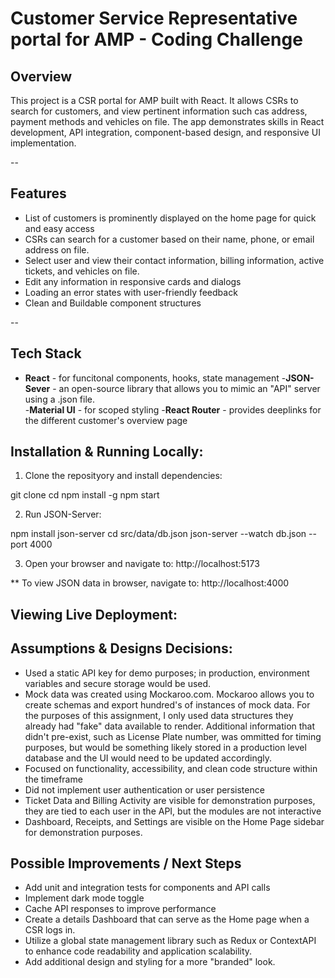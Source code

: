 # Customer Service Representative portal for AMP - Coding Challenge 

## Overview 

This project is a CSR portal for AMP built with React. It allows CSRs to search for customers, and view pertinent information such cas address, payment methods and vehicles on file. The app demonstrates skills in React development, API integration, component-based design, and responsive UI implementation.

-- 

## Features

- List of customers is prominently displayed on the home page for quick and easy access 
- CSRs can search for a customer based on their name, phone, or email address on file. 
- Select user and view their contact information, billing information, active tickets, and vehicles on file. 
- Edit any information in responsive cards and dialogs 
- Loading an error states with user-friendly feedback 
- Clean and Buildable component structures 

-- 

## Tech Stack 

- **React** - for funcitonal components, hooks, state management
-**JSON-Sever** - an open-source library that allows you to mimic an "API" server using a .json file.  
-**Material UI** - for scoped styling
-**React Router** - provides deeplinks for the different customer's overview page 

## Installation & Running Locally: 

1. Clone the reposityory and install dependencies: 

git clone <repo-url>
cd <project-folder>
npm install -g
npm start

2. Run JSON-Server:  

npm install json-server 
cd src/data/db.json 
json-server --watch db.json --port 4000 

3. Open your browser and navigate to: http://localhost:5173 

** To view JSON data in browser, navigate to: http://localhost:4000 

## Viewing Live Deployment: 





## Assumptions & Designs Decisions:
- Used a static API key for demo purposes; in production, environment variables and secure storage would be used. 
- Mock data was created using Mockaroo.com. Mockaroo allows you to create schemas and export hundred's of instances of mock data. For the purposes of this assignment, I only used data structures they already had "fake" data available to render. Additional information that didn't pre-exist, such as License Plate number, was ommitted for timing purposes, but would be something likely stored in a production level database and the UI would need to be updated accordingly. 
- Focused on functionality, accessibility, and clean code structure within the timeframe 
- Did not implement user authentication or user persistence 
- Ticket Data and Billing Activity are visible for demonstration purposes, they are tied to each user in the API, but the modules are not interactive 
- Dashboard, Receipts, and Settings are visible on the Home Page sidebar for demonstration purposes. 

## Possible Improvements / Next Steps 
- Add unit and integration tests for components and API calls 
- Implement dark mode toggle
- Cache API responses to improve performance 
- Create a details Dashboard that can serve as the Home page when a CSR logs in. 
- Utilize a global state management library such as Redux or ContextAPI to enhance code readability and application scalability.  
- Add additional design and styling for a more "branded" look. 
